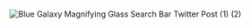 # 
![Blue Galaxy Magnifying Glass Search Bar Twitter Post (1) (2)](https://user-images.githubusercontent.com/106090200/195382524-93f98b44-e5e3-49a2-ac0e-575c42c41490.png)

